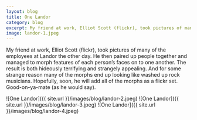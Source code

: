 ```yaml
---              
layout: blog
title: One Landor
category: blog
excerpt: My friend at work, Elliot Scott (flickr), took pictures of many of the employees at Landor the other day. He then paired up people together and managed to morph features of each person’s faces on to one another.
image: landor-1.jpeg
---
```

My friend at work, Elliot Scott (flickr), took pictures of many of the employees at Landor the other day. He then paired up people together and managed to morph features of each person’s faces on to one another. The result is both hideously terrifying and strangely appealing. And for some strange reason many of the morphs end up looking like washed up rock musicians. Hopefully, soon, he will add all of the morphs as a flickr set. Good-on-ya-mate (as he would say).

![One Landor]({{ site.url }}/images/blog/landor-2.jpeg)
![One Landor]({{ site.url }}/images/blog/landor-3.jpeg)
![One Landor]({{ site.url }}/images/blog/landor-4.jpeg)